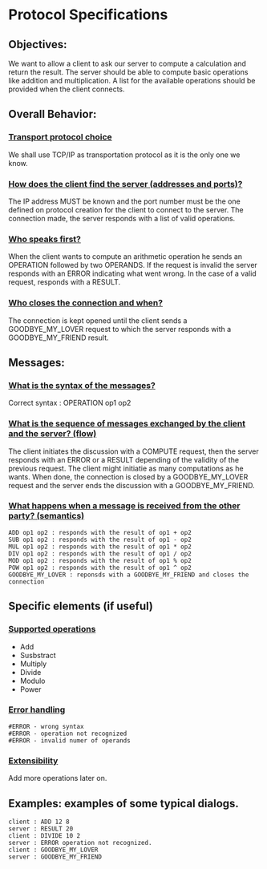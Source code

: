 # **Protocol Specifications**
## **Objectives:**
We want to allow a client to ask our server to compute a calculation and return the result. The server should be able to compute basic operations like addition and multiplication. A list for the available  operations should be provided when the client connects.

## **Overall Behavior:**
### <u>Transport protocol choice</u>
We shall use TCP/IP as transportation protocol as it is the only one we know.

### <u>How does the client find the server (addresses and ports)?</u>
The IP address MUST be known and the port number must be the one defined on protocol creation for the client to connect to the server. The connection made, the server responds with a list of valid operations.

### <u>Who speaks first?</u>
When the client wants to compute an arithmetic operation he sends an OPERATION followed by two OPERANDS. If the request is invalid the server responds with  an ERROR indicating what went wrong. In the case of a valid request, responds with a RESULT.

### <u>Who closes the connection and when?</u>
The connection is kept opened until the client sends a GOODBYE_MY_LOVER request to which the server responds with a GOODBYE_MY_FRIEND result. 

## **Messages:**
### <u>What is the syntax of the messages?</u>
Correct syntax : OPERATION op1 op2

### <u>What is the sequence of messages exchanged by the client and the server? (flow)</u>
The client initiates the discussion with a COMPUTE request, then the server responds with an ERROR or a RESULT depending of the validity of the previous request. The client might initiatie as many computations as he wants. When done, the connection is closed by a GOODBYE_MY_LOVER request and the server ends the discussion with a GOODBYE_MY_FRIEND.

### <u>What happens when a message is received from the other party? (semantics)</u>
    ADD op1 op2 : responds with the result of op1 + op2
    SUB op1 op2 : responds with the result of op1 - op2
    MUL op1 op2 : responds with the result of op1 * op2
    DIV op1 op2 : responds with the result of op1 / op2
    MOD op1 op2 : responds with the result of op1 % op2
    POW op1 op2 : responds with the result of op1 ^ op2
    GOODBYE_MY_LOVER : reponsds with a GOODBYE_MY_FRIEND and closes the connection

## **Specific elements (if useful)**
### <u>Supported operations</u>
 - Add
 - Susbstract
 - Multiply
 - Divide
 - Modulo
 - Power

### <u>Error handling</u>
    #ERROR - wrong syntax
    #ERROR - operation not recognized
    #ERROR - invalid numer of operands

### <u>Extensibility</u>
Add more operations later on.

## **Examples: examples of some typical dialogs.**
    client : ADD 12 8
    server : RESULT 20
    client : DIVIDE 10 2
    server : ERROR operation not recognized.
    client : GOODBYE_MY_LOVER
    server : GOODBYE_MY_FRIEND      
